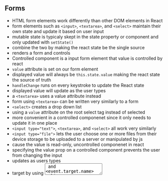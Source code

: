 ## Forms
- HTML form elements work differently than other DOM elements in React
- form elements such as `<input>`, `<textarea>`, and `<select>` maintain their own state and update it based on user input
- mutable state is typicaly skept in the state property or component and only updated with `setState()`
- combine the two by making the react state be the single source
- renders a form and controls 
- Controlled component is a input form element that value is controlled by react 
- `value` attribute is set on our form element
- displayed value will always be `this.state.value` making the react state the source of truth
- `handleChange` runs on every keystroke to update the React state
- displayed value will update as the user types
- a `<textarea>` uses a value attribute instead
- form using `<textarea>` can be written very similarly to a form
- `<select>` creates a drop down list
- using a `value` attribute on the root select tag instead of selected
- more convenient in a controlled componenet since it only needs to update it in one place
- `<input type="text">`, `<textarea>`, and `<select>` all work very similarly
- `<input type="file">` lets the user choose one or more files from their device storage to be uploaded to a server or manipulated by js
- cause the value is read-only, uncontrolled componenet in react
- specifying the value prop on a controlled component prevents the user from changing the input
- updates as users types
- target by using <textarea> and <event.target.name>
## Conditional Operator
- using `if` statement, allows us to specify that a block of code should be executed `if` a certain cond is met
- `condition` is what the user is testing
- results should be `true` or `false` 
- `?` separates our conditional from our true value
- `?` and `:` is what executes if the condition is true
- if a condition executes false, a colon is executed
- possible to run multiple operations within a ternary
- must separate the operations with comma
- In Ternary Statement:
((x===y) ? true:false);
## Things I want to know more about: 
- other cool components in React
